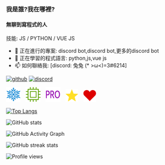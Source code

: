 ### 我是誰?我在哪裡?
#### 無聊到寫程式的人


技能: JS / PYTHON / VUE JS

- 🔭 正在進行的專案: discord bot,discord bot,更多的discord bot
- 🌱 正在學習的程式語言: python,js,vue js 
- 📫 如何聯絡我: [discord: 兔兔 (* >ω<)=3#6214] 

  
[<img src='https://cdn.jsdelivr.net/npm/simple-icons@3.0.1/icons/github.svg' alt='github' height='40'>](https://github.com/Anonymous6214)  [<img src='https://cdn.jsdelivr.net/npm/simple-icons@3.0.1/icons/discord.svg' alt='discord' height='40'>](https://discord.gg/m6qKNZTaeR)  

<a href='https://archiveprogram.github.com/'><img src='https://raw.githubusercontent.com/acervenky/animated-github-badges/master/assets/acbadge.gif' width='40' height='40'></a> <a href='https://docs.github.com/en/developers'><img src='https://raw.githubusercontent.com/acervenky/animated-github-badges/master/assets/devbadge.gif' width='40' height='40'></a> <a href='https://github.com/pricing'><img src='https://raw.githubusercontent.com/acervenky/animated-github-badges/master/assets/pro.gif' width='40' height='40'></a> <a href='https://stars.github.com/'><img src='https://raw.githubusercontent.com/acervenky/animated-github-badges/master/assets/starbadge.gif' width='35' height='35'></a> <a href='https://docs.github.com/en/github/supporting-the-open-source-community-with-github-sponsors'><img src='https://raw.githubusercontent.com/acervenky/animated-github-badges/master/assets/sponsorbadge.gif' width='35' height='35'></a> 

[![Top Langs](https://github-readme-stats.vercel.app/api/top-langs/?username=Anonymous6214)](https://github.com/anuraghazra/github-readme-stats)

![GitHub stats](https://github-readme-stats.vercel.app/api?username=Anonymous6214&show_icons=true&count_private=true)  

![GitHub Activity Graph](https://activity-graph.herokuapp.com/graph?username=Anonymous6214)  

![GitHub streak stats](https://github-readme-streak-stats.herokuapp.com/?user=Anonymous6214)  

![Profile views](https://gpvc.arturio.dev/Anonymous6214)  
